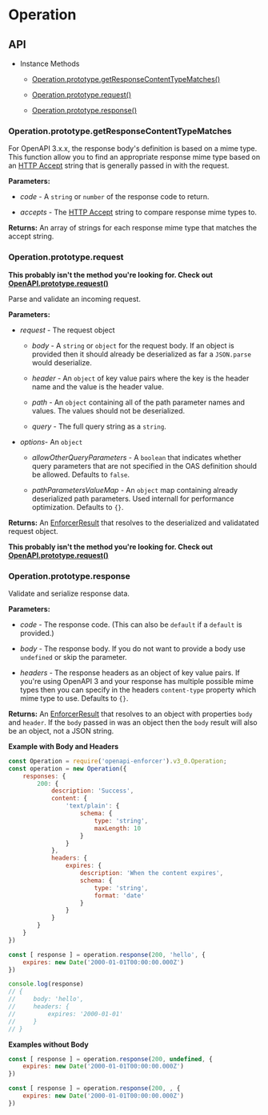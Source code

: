 # Operation

## API

- Instance Methods

    - [Operation.prototype.getResponseContentTypeMatches()](#operationprototypegetresponsecontenttypematches)

    - [Operation.prototype.request()](#operationprototyperequest)

    - [Operation.prototype.response()](#operationprototyperesponse)

### Operation.prototype.getResponseContentTypeMatches

For OpenAPI 3.x.x, the response body's definition is based on a mime type. This function allow you to find an appropriate response mime type based on an [HTTP Accept](https://developer.mozilla.org/en-US/docs/Web/HTTP/Headers/Accept) string that is generally passed in with the request.

**Parameters:**

- *code* - A `string` or `number` of the response code to return.

- *accepts* - The [HTTP Accept](https://developer.mozilla.org/en-US/docs/Web/HTTP/Headers/Accept) string to compare response mime types to.

**Returns:** An array of strings for each response mime type that matches the accept string.

### Operation.prototype.request

**This probably isn't the method you're looking for. Check out [OpenAPI.prototype.request()](./openapi.md#openapiprototyperequest)**

Parse and validate an incoming request.

**Parameters:**

- *request* - The request object

  - *body* - A `string` or `object` for the request body. If an object is provided then it should already be deserialized as far a `JSON.parse` would deserialize.

  - *header* - An `object` of key value pairs where the key is the header name and the value is the header value.

  - *path* - An `object` containing all of the path parameter names and values. The values should not be deserialized.

  - *query* - The full query string as a `string`.

- *options*- An `object`

  - *allowOtherQueryParameters* - A `boolean` that indicates whether query parameters that are not specified in the OAS definition should be allowed. Defaults to `false`.

  - *pathParametersValueMap* - An `object` map containing already deserialized path parameters. Used internall for performance optimization. Defaults to `{}`.

**Returns:** An [EnforcerResult](../enforcer-result.md) that resolves to the deserialized and validatated request object.

**This probably isn't the method you're looking for. Check out [OpenAPI.prototype.request()](./openapi.md#openapiprototyperequest)**

### Operation.prototype.response

Validate and serialize response data.

**Parameters:**

- *code* - The response code. (This can also be `default` if a `default` is provided.)

- *body* - The response body. If you do not want to provide a body use `undefined` or skip the parameter.

- *headers* - The response headers as an object of key value pairs. If you're using OpenAPI 3 and your response has multiple possible mime types then you can specify in the headers `content-type` property which mime type to use. Defaults to `{}`.

**Returns:** An [EnforcerResult](../enforcer-result.md) that resolves to an object with properties `body` and `header`. If the `body` passed in was an object then the `body` result will also be an object, not a JSON string.

**Example with Body and Headers**

```js
const Operation = require('openapi-enforcer').v3_0.Operation;
const operation = new Operation({
    responses: {
        200: {
            description: 'Success',
            content: {
                'text/plain': {
                    schema: {
                        type: 'string',
                        maxLength: 10
                    }
                }
            },
            headers: {
                expires: {
                    description: 'When the content expires',
                    schema: {
                        type: 'string',
                        format: 'date'
                    }
                }
            }
        }
    }
})

const [ response ] = operation.response(200, 'hello', {
    expires: new Date('2000-01-01T00:00:00.000Z')
})

console.log(response)
// {
//     body: 'hello',
//     headers: {
//         expires: '2000-01-01'
//     }
// }
```

**Examples without Body**

```js
const [ response ] = operation.response(200, undefined, {
    expires: new Date('2000-01-01T00:00:00.000Z')
})
```

```js
const [ response ] = operation.response(200, , {
    expires: new Date('2000-01-01T00:00:00.000Z')
})
```